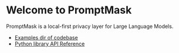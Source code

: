 # Welcome to PromptMask

PromptMask is a local-first privacy layer for Large Language Models.

- [Examples dir of codebase](https://github.com/cxumol/promptmask/tree/master/examples)
- [Python library API Reference](reference/)
